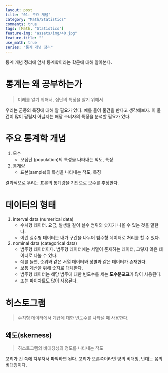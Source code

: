 ```yaml
---
layout: post
title: "01: 주요 개념"
category: "Math/Statistics"
comments: true
tags: [Math, "Statistics"]
feature-img: "assets/img/40.jpg"
feature-title: ""
use_math: true
series: "통계 개념 정리"
---
```


통계 개념 정리에 앞서 통계학이라는 학문에 대해 알아본다.

# 통계는 왜 공부하는가
> 미래를 알기 위해서, 집단의 특징을 알기 위해서

우리는 군중의 특징에 대해 알 필요가 있다. 예를 들어 물건을 판다고 생각해보자. 이 물건이 많이 팔릴지 아닐지는 해당 소비자의 특징을 분석할 필요가 있다.


# 주요 통계학 개념
1. 모수
   * 모집단 (population)의 특성을 나타내는 척도, 특징
2. 통계량
   * 표본(sample)의 특성을 나타내는 척도, 특징

결과적으로 우리는 표본의 통계량을 기반으로 모수를 추정한다.


# 데이터의 형태

1. interval data (numerical data)
   * 수치형 데이터. 요금, 발생률 같이 실수 범위의 숫자가 나올 수 있는 것을 말한다.
   * 이런 실수형 데이터는 내가 구간을 나누어 범주형 데이터로 처리를 할 수 있다.
2. nominal data (categorical data)
   * 범주형 데이터이다. 범주형 데이터에는 서열이 존재하는 데이터, 그렇지 않은 데이터로 나눌 수 있다.
   * 예를 들면, 순위와 같은 서열 데이터와 성별과 같은 데이터가 존재한다.
   * 보통 계산을 위해 숫자로 대체한다.
   * 범주형 데이터는 해당 범주에 대한 빈도수를 세는 **도수분포표**가 많이 사용된다.
   * 또는 파이차트도 많이 사용된다.

# 히스토그램
> 수치형 데이터에서 계급에 대한 빈도수를 나타낼 때 사용한다.

## 왜도(skerness)
> 히스토그램의 비대칭성의 정도를 나타내는 척도

꼬리가 긴 쪽에 치우쳐서 파악하면 된다. 꼬리가 오른쪽이라면 양의 비대칭, 반대는 음의 비대칭이다.





